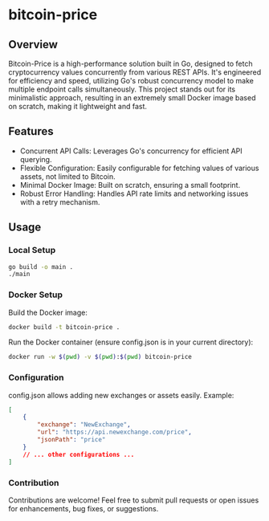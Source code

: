 # bitcoin-price
## Overview
Bitcoin-Price is a high-performance solution built in Go, designed to fetch cryptocurrency values concurrently from various REST APIs. It's engineered for efficiency and speed, utilizing Go's robust concurrency model to make multiple endpoint calls simultaneously. This project stands out for its minimalistic approach, resulting in an extremely small Docker image based on scratch, making it lightweight and fast.

## Features
* Concurrent API Calls: Leverages Go's concurrency for efficient API querying.
* Flexible Configuration: Easily configurable for fetching values of various assets, not limited to Bitcoin.
* Minimal Docker Image: Built on scratch, ensuring a small footprint.
* Robust Error Handling: Handles API rate limits and networking issues with a retry mechanism.

## Usage
### Local Setup
```bash
go build -o main .
./main
```

### Docker Setup
Build the Docker image:
```bash
docker build -t bitcoin-price .
```

Run the Docker container (ensure config.json is in your current directory):
```bash
docker run -w $(pwd) -v $(pwd):$(pwd) bitcoin-price
```

### Configuration
config.json allows adding new exchanges or assets easily. Example:

```json
[
    {
        "exchange": "NewExchange",
        "url": "https://api.newexchange.com/price",
        "jsonPath": "price"
    }
    // ... other configurations ...
]
```

### Contribution
Contributions are welcome! Feel free to submit pull requests or open issues for enhancements, bug fixes, or suggestions.